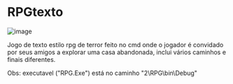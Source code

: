 # RPGtexto

![image](https://github.com/gabs4841/RPGtexto/assets/74026100/688b9603-81ec-4a38-8f02-0e233226775a)


Jogo de texto estilo rpg de terror feito no cmd onde o jogador é convidado por seus amigos a explorar uma casa abandonada, inclui vários caminhos e finais diferentes.
 
Obs: executavel ("RPG.Exe") está no caminho "2\RPG\bin\Debug"
